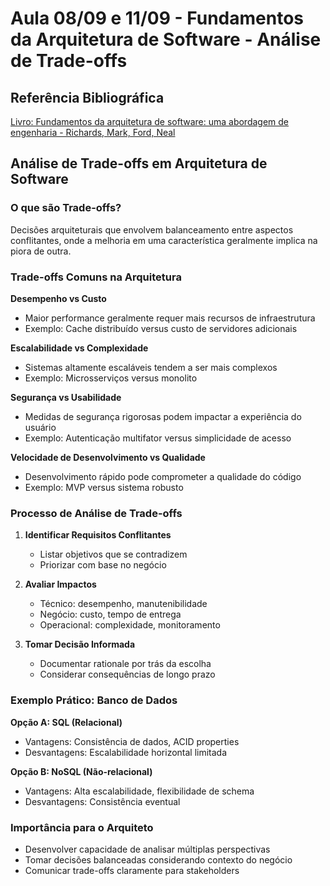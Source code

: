 # Aula 08/09 e 11/09 - Fundamentos da Arquitetura de Software - Análise de Trade-offs

## Referência Bibliográfica
[Livro: Fundamentos da arquitetura de software: uma abordagem de engenharia - Richards, Mark, Ford, Neal](https://integrada.minhabiblioteca.com.br/reader/books/9788550819754/epubcfi/6/22[%3Bvnd.vst.idref%3Dcap2.xhtml]!/4)

## Análise de Trade-offs em Arquitetura de Software

### O que são Trade-offs?
Decisões arquiteturais que envolvem balanceamento entre aspectos conflitantes, onde a melhoria em uma característica geralmente implica na piora de outra.

### Trade-offs Comuns na Arquitetura

**Desempenho vs Custo**
- Maior performance geralmente requer mais recursos de infraestrutura
- Exemplo: Cache distribuído versus custo de servidores adicionais

**Escalabilidade vs Complexidade**
- Sistemas altamente escaláveis tendem a ser mais complexos
- Exemplo: Microsserviços versus monolito

**Segurança vs Usabilidade**
- Medidas de segurança rigorosas podem impactar a experiência do usuário
- Exemplo: Autenticação multifator versus simplicidade de acesso

**Velocidade de Desenvolvimento vs Qualidade**
- Desenvolvimento rápido pode comprometer a qualidade do código
- Exemplo: MVP versus sistema robusto

### Processo de Análise de Trade-offs

1. **Identificar Requisitos Conflitantes**
   - Listar objetivos que se contradizem
   - Priorizar com base no negócio

2. **Avaliar Impactos**
   - Técnico: desempenho, manutenibilidade
   - Negócio: custo, tempo de entrega
   - Operacional: complexidade, monitoramento

3. **Tomar Decisão Informada**
   - Documentar rationale por trás da escolha
   - Considerar consequências de longo prazo

### Exemplo Prático: Banco de Dados

**Opção A: SQL (Relacional)**
- Vantagens: Consistência de dados, ACID properties
- Desvantagens: Escalabilidade horizontal limitada

**Opção B: NoSQL (Não-relacional)**
- Vantagens: Alta escalabilidade, flexibilidade de schema
- Desvantagens: Consistência eventual

### Importância para o Arquiteto
- Desenvolver capacidade de analisar múltiplas perspectivas
- Tomar decisões balanceadas considerando contexto do negócio
- Comunicar trade-offs claramente para stakeholders